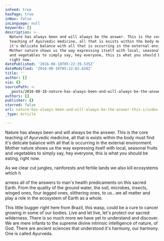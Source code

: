 ```yaml
---
inFeed: true
hasPage: true
inNav: false
inLanguage: null
keywords: []
description: >-
  Nature has always been and will always be the answer. This is the core
  teaching of Ayurvedic medicine, all that is exists within the body must find
  it's delicate balance with all that is occurring in the external environment.
  Mother nature shows us the way expressing itself with local, seasonal fruits
  and vegetables to simply say, hey everyone, this is what you should be eating,
  right now.
datePublished: '2016-08-18T05:22:39.535Z'
dateModified: '2016-08-18T05:22:02.828Z'
title: ''
author: []
via: {}
sourcePath: >-
  _posts/2016-08-18-nature-has-always-been-and-will-always-be-the-answer-this-i.md
authors: []
publisher: {}
starred: false
url: nature-has-always-been-and-will-always-be-the-answer-this-i/index.html
_type: Article

---
```

Nature has always been and will always be the answer. This is the core teaching of Ayurvedic medicine, all that is exists within the body must find it's delicate balance with all that is occurring in the external environment. Mother nature shows us the way expressing itself with local, seasonal fruits and vegetables to simply say, hey everyone, this is what you should be eating, right now.

As we clear cut jungles, rainforests and fertile lands we also kill ecosystems which h

arness all of the answers to man's health predicaments on this sacred Earth. From the quality of the ground water, the soil, microbes, insects, winged ones, four legged ones, slithering ones, to us...we all matter and play a role in the ecosystem of Earth as a whole.

This little bugger right here from Brazil, this wasp, could be a cure to cancer growing in some of our bodies. Live and let live, let's protect our sacred wilderness. There is so much more we have yet to understand and discover. We are mere infants to the supreme divine intrinsic intelligence of nature, of God. There are ancient sciences that understood it's harmony, our harmony. One is called Ayurveda.